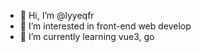 - 👋 Hi, I’m @lyyeqfr
- 👀 I’m interested in front-end web develop
- 🌱 I’m currently learning vue3, go
<!--- - 💞️ I’m looking to collaborate on ...
- 📫 How to reach me ...
--->
<!---
lyyeqfr/lyyeqfr is a ✨ special ✨ repository because its `README.md` (this file) appears on your GitHub profile.
You can click the Preview link to take a look at your changes.
--->
